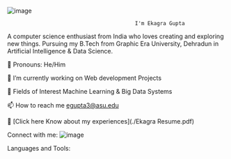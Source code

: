 ![image](https://github.com/user-attachments/assets/ed3521ca-ae8e-4fd8-9e0b-c6ece2d069d4)
                                       
                                             I'm Ekagra Gupta
                                      
A computer science enthusiast from India who loves creating and exploring new things.
Pursuing my B.Tech from Graphic Era University, Dehradun in Artificial Intelligence & Data Science.


👦 Pronouns: He/Him

🔭 I’m currently working on Web development Projects

🌱 Fields of Interest Machine Learning & Big Data Systems

📫 How to reach me egupta3@asu.edu  

📄 [Click here Know about my experiences](./Ekagra Resume.pdf)

Connect with me:
![image](https://github.com/user-attachments/assets/ac5b0fef-20f2-4d32-80b6-a480935d44b6)


Languages and Tools:
